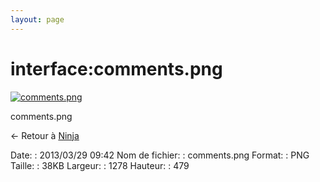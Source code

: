 ```yaml
---
layout: page
---
```


interface:comments.png
======================

[![comments.png](..//assets/media/interface/comments.png@cache=&w=899&h=337 "comments.png")](..//assets/media/interface/comments.png@cache= "Afficher le fichier original")

comments.png

← Retour à [Ninja](../../nagios/addons/ninja.html "nagios:addons:ninja")

Date:
:   2013/03/29 09:42
Nom de fichier:
:   comments.png
Format:
:   PNG
Taille:
:   38KB
Largeur:
:   1278
Hauteur:
:   479

